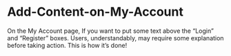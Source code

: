 # Add-Content-on-My-Account
On the My Account page, If you want to put some text above the “Login” and “Register” boxes. Users, understandably, may require some explanation before taking action. This is how it’s done!
